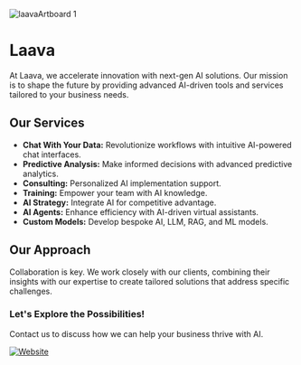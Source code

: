 ![laavaArtboard 1](https://github.com/laava-ai/.github/assets/41921577/64e1ec10-9593-487d-bb33-2c2f0ec2e969)

# Laava
At Laava, we accelerate innovation with next-gen AI solutions. Our mission is to shape the future by providing advanced AI-driven tools and services tailored to your business needs.

## Our Services
- **Chat With Your Data:** Revolutionize workflows with intuitive AI-powered chat interfaces.
- **Predictive Analysis:** Make informed decisions with advanced predictive analytics.
- **Consulting:** Personalized AI implementation support.
- **Training:** Empower your team with AI knowledge.
- **AI Strategy:** Integrate AI for competitive advantage.
- **AI Agents:** Enhance efficiency with AI-driven virtual assistants.
- **Custom Models:** Develop bespoke AI, LLM, RAG, and ML models.

## Our Approach
Collaboration is key. We work closely with our clients, combining their insights with our expertise to create tailored solutions that address specific challenges.

### Let's Explore the Possibilities!
Contact us to discuss how we can help your business thrive with AI.

[![Website](https://img.shields.io/badge/Visit-Website-blue)](https://laava.nl)
